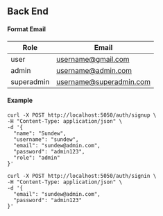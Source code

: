 ## Back End

#### Format Email

| Role       | Email                       |
|------------|-----------------------------|
| user       | <username@gmail.com>        |
| admin      | <username@admin.com>        |
| superadmin | <username@superadmin.com>   |

#### Example
```
curl -X POST http://localhost:5050/auth/signup \
-H "Content-Type: application/json" \
-d '{
  "name": "Sundew",
  "username": "sundew",
  "email": "sundew@admin.com",
  "password": "admin123",
  "role": "admin"
}'
```

```
curl -X POST http://localhost:5050/auth/signin \
-H "Content-Type: application/json" \
-d '{
  "email": "sundew@admin.com",
  "password": "admin123"
}'
```
